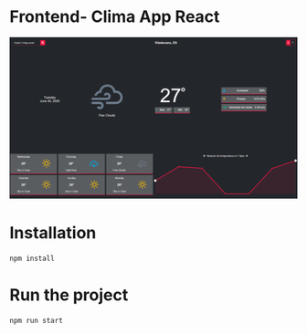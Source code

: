# Frontend- Clima App React

![Design preview for Clima App React](./src/images/climav2.png)


# Installation 

`npm install`

# Run the project
`npm run start`
